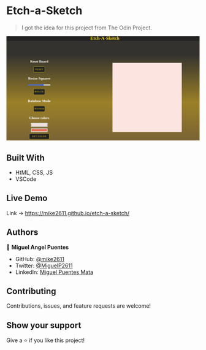 # Etch-a-Sketch

>  I got the idea for this project from The Odin Project.

![screenshot](images/screenShotEtch.png)

 
## Built With

- HtML, CSS, JS
- VSCode

## Live Demo
Link -> https://mike2611.github.io/etch-a-sketch/

## Authors

👤 **Miguel Angel Puentes**
- GitHub: [@mike2611](https://github.com/mike2611)
- Twitter: [@MiguelP2611](https://twitter.com/MiguelP2611)
- LinkedIn: [Miguel Puentes Mata](https://linkedin.com/in/miguel-puentes-mata-90a562139/)

## Contributing

Contributions, issues, and feature requests are welcome!

## Show your support

Give a ⭐️ if you like this project!
